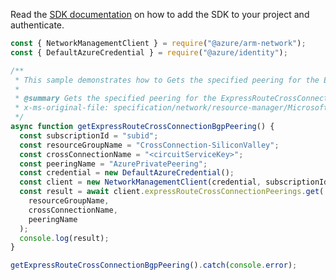 Read the [SDK documentation](https://github.com/Azure/azure-sdk-for-js/blob/%40azure%2Farm-network_27.0.0/sdk/network/arm-network/README.md) on how to add the SDK to your project and authenticate.

```javascript
const { NetworkManagementClient } = require("@azure/arm-network");
const { DefaultAzureCredential } = require("@azure/identity");

/**
 * This sample demonstrates how to Gets the specified peering for the ExpressRouteCrossConnection.
 *
 * @summary Gets the specified peering for the ExpressRouteCrossConnection.
 * x-ms-original-file: specification/network/resource-manager/Microsoft.Network/stable/2021-05-01/examples/ExpressRouteCrossConnectionBgpPeeringGet.json
 */
async function getExpressRouteCrossConnectionBgpPeering() {
  const subscriptionId = "subid";
  const resourceGroupName = "CrossConnection-SiliconValley";
  const crossConnectionName = "<circuitServiceKey>";
  const peeringName = "AzurePrivatePeering";
  const credential = new DefaultAzureCredential();
  const client = new NetworkManagementClient(credential, subscriptionId);
  const result = await client.expressRouteCrossConnectionPeerings.get(
    resourceGroupName,
    crossConnectionName,
    peeringName
  );
  console.log(result);
}

getExpressRouteCrossConnectionBgpPeering().catch(console.error);
```
